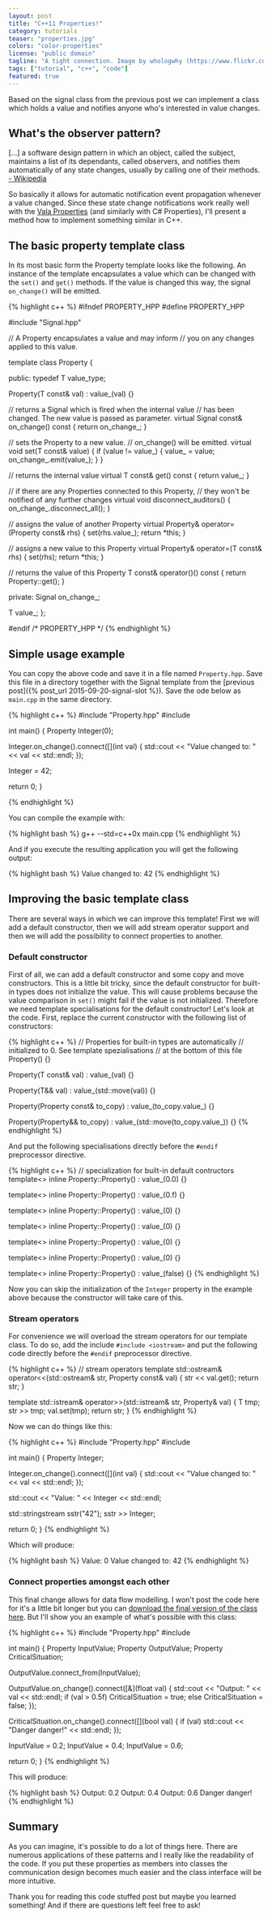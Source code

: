 ```yaml
---
layout: post
title: "C++11 Properties!"
category: tutorials
teaser: "properties.jpg"
colors: "color-properties"
license: "public domain"
tagline: "A tight connection. Image by whologwhy (https://www.flickr.com/photos/hulagway/6020190512/)"
tags: ["tutorial", "c++", "code"]
featured: true
---
```


Based on the signal class from the previous post we can implement a class which holds a value and notifies anyone who's interested in value changes.

<!--more-->

## What's the observer pattern?

<div class="quote"> [...] a software design pattern in which an object, called the subject, maintains a list of its dependants, called observers, and notifies them automatically of any state changes, usually by calling one of their methods.<a href="https://en.wikipedia.org/wiki/Observer_pattern"> - Wikipedia</a></div>

So basically it allows for automatic notification event propagation whenever a value changed. Since these state change notifications work really well with the  [Vala Properties](https://wiki.gnome.org/Projects/Vala/PropertiesSample) (and similarly with C# Properties), I'll present a method how to implement something similar in C++.

## The basic property template class

In its most basic form the Property template looks like the following. An instance of the template encapsulates a value which can be changed with the `set()` and `get()` methods. If the value is changed this way, the signal `on_change()` will be emitted.

{% highlight c++ %}
#ifndef PROPERTY_HPP
#define PROPERTY_HPP

#include "Signal.hpp"

// A Property encapsulates a value and may inform
// you on any changes applied to this value.

template <typename T>
class Property {

 public:
  typedef T value_type;

  Property(T const& val) : value_(val) {}

  // returns a Signal which is fired when the internal value
  // has been changed. The new value is passed as parameter.
  virtual Signal<T> const& on_change() const {
    return on_change_;
  }

  // sets the Property to a new value.
  // on_change() will be emitted.
  virtual void set(T const& value) {
    if (value != value_) {
      value_ = value;
      on_change_.emit(value_);
    }
  }

  // returns the internal value
  virtual T const& get() const { return value_; }

  // if there are any Properties connected to this Property,
  // they won't be notified of any further changes
  virtual void disconnect_auditors() {
    on_change_.disconnect_all();
  }

  // assigns the value of another Property
  virtual Property<T>& operator=(Property<T> const& rhs) {
    set(rhs.value_);
    return *this;
  }

  // assigns a new value to this Property
  virtual Property<T>& operator=(T const& rhs) {
    set(rhs);
    return *this;
  }

  // returns the value of this Property
  T const& operator()() const {
    return Property<T>::get();
  }

 private:
  Signal<T> on_change_;

  T value_;
};

#endif /* PROPERTY_HPP */
{% endhighlight %}


## Simple usage example

You can copy the above code and save it in a file named `Property.hpp`. Save this file in a directory together with the Signal template from the [previous post]({% post_url 2015-09-20-signal-slot %}). Save the ode below as `main.cpp` in the same directory.

{% highlight c++ %}
#include "Property.hpp"
#include <iostream>

int main() {
  Property<int> Integer(0);

  Integer.on_change().connect([](int val) {
    std::cout << "Value changed to: " << val << std::endl;
  });

  Integer = 42;

  return 0;
}

{% endhighlight %}

You can compile the example with:

{% highlight bash %}
g++ --std=c++0x main.cpp
{% endhighlight %}

And if you execute the resulting application you will get the following output:

{% highlight bash %}
Value changed to: 42
{% endhighlight %}

## Improving the basic template class

There are several ways in which we can improve this template! First we will add a default constructor, then we will add stream operator support and then we will add the possibility to connect properties to another.

### Default constructor

First of all, we can add a default constructor and some copy and move constructors. This is a little bit tricky, since the default constructor for built-in types does not initialize the value. This will cause problems because the value comparison in `set()` might fail if the value is not initialized. Therefore we need template specialisations for the default constructor! Let's look at the code. First, replace the current constructor with the following list of constructors:

{% highlight c++ %}
// Properties for built-in types are automatically
// initialized to 0. See template spezialisations
// at the bottom of this file
Property() {}

Property(T const& val)
  : value_(val) {}

Property(T&& val)
  : value_(std::move(val)) {}

Property(Property<T> const& to_copy)
  : value_(to_copy.value_) {}

Property(Property<T>&& to_copy)
  : value_(std::move(to_copy.value_)) {}
{% endhighlight %}

And put the following specialisations directly before the `#endif` preprocessor directive.

{% highlight c++ %}
// specialization for built-in default contructors
template<> inline Property<double>::Property()
  : value_(0.0) {}

template<> inline Property<float>::Property()
  : value_(0.f) {}

template<> inline Property<short>::Property()
  : value_(0) {}

template<> inline Property<int>::Property()
  : value_(0) {}

template<> inline Property<char>::Property()
  : value_(0) {}

template<> inline Property<unsigned>::Property()
  : value_(0) {}

template<> inline Property<bool>::Property()
  : value_(false) {}
{% endhighlight %}

Now you can skip the initialization of the `Integer` property in the example above because the constructor will take care of this.

### Stream operators

For convenience we will overload the stream operators for our template class. To do so, add the include `#include <iostream>` and put the following code directly before the `#endif` preprocessor directive.

{% highlight c++ %}
// stream operators
template<typename T>
std::ostream& operator<<(std::ostream& str, Property<T> const& val) {
  str << val.get();
  return str;
}

template<typename T>
std::istream& operator>>(std::istream& str, Property<T>& val) {
  T tmp;
  str >> tmp;
  val.set(tmp);
  return str;
}
{% endhighlight %}

Now we can do things like this:

{% highlight c++ %}
#include "Property.hpp"
#include <sstream>

int main() {
  Property<int> Integer;

  Integer.on_change().connect([](int val) {
    std::cout << "Value changed to: " << val << std::endl;
  });

  std::cout << "Value: " << Integer << std::endl;

  std::stringstream sstr("42");
  sstr >> Integer;

  return 0;
}
{% endhighlight %}

Which will produce:

{% highlight bash %}
Value: 0
Value changed to: 42
{% endhighlight %}


### Connect properties amongst each other

This final change allows for data flow modelling. I won't post the code here for it's a little bit longer but you can [download the final version of the class here](/assets/files/code/Property.hpp). But I'll show you an example of what's possible with this class:

{% highlight c++ %}
#include "Property.hpp"
#include <sstream>

int main() {
  Property<float> InputValue;
  Property<float> OutputValue;
  Property<bool>  CriticalSituation;

  OutputValue.connect_from(InputValue);

  OutputValue.on_change().connect([&](float val) {
    std::cout << "Output: " << val << std::endl;
    if (val > 0.5f) CriticalSituation = true;
    else            CriticalSituation = false;
  });

  CriticalSituation.on_change().connect([](bool val) {
    if (val) std::cout << "Danger danger!" << std::endl;
  });

  InputValue = 0.2;
  InputValue = 0.4;
  InputValue = 0.6;

  return 0;
}
{% endhighlight %}

This will produce:

{% highlight bash %}
Output: 0.2
Output: 0.4
Output: 0.6
Danger danger!
{% endhighlight %}

## Summary

As you can imagine, it's possible to do a lot of things here. There are numerous applications of these patterns and I really like the readability of the code. If you put these properties as members into classes the communication design becomes much easier and the class interface will be more intuitive.

Thank you for reading this code stuffed post but maybe you learned something! And if there are questions left feel free to ask!
